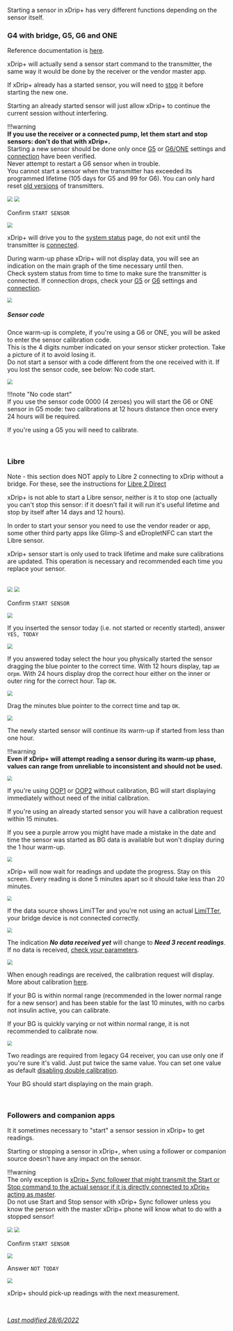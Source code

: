 Starting a sensor in xDrip+ has very different functions depending on the sensor itself.

### G4 with bridge, G5, G6 and ONE

Reference documentation is [here](https://navid200.github.io/xDrip/docs/Proper-connectivity.html).

xDrip+ will actually send a sensor start command to the transmitter, the same way it would be done by the receiver or the vendor master app.

If xDrip+ already has a started sensor, you will need to [stop](../stopsensor) it before starting the new one.

Starting an already started sensor will just allow xDrip+ to continue the current session without interfering.

!!!warning  
    **If you use the receiver or a connected pump, let them start and stop sensors: don't do that with xDrip+.**  
    Starting a new sensor should be done only once [G5](../../install/g5/) or [G6/ONE](../../install/g6/) settings and [connection](../../troubleshoot/connection) have been verified.  
    Never attempt to restart a G6 sensor when in trouble.  
    You cannot start a sensor when the transmitter has exceeded its programmed lifetime (105 days for G5 and 99 for G6). You can only hard reset [old versions](../../troubleshoot/connection/#firefly-transmitters) of transmitters.

<img src="../../images/hamburger_menu.png" style="zoom:75%;" />

<img src="../../install/images/M-StaS.png" style="zoom:75%;" />

Confirm `START SENSOR`

<img src="../../install/images/M-StaSC.png" style="zoom:75%;" />

xDrip+ will drive you to the [system status](../../troubleshoot/systemstatus/#g5-and-g6) page, do not exit until the transmitter is [connected](../../troubleshoot/connection/#check-connection).

During warm-up phase xDrip+ will not display data, you will see an indication on the main graph of the time necessary until then.  
Check system status from time to time to make sure the transmitter is connected. If connection drops, check your [G5](../../install/g5/) or [G6](../../install/g5/) settings and [connection](../../troubleshoot/connection).

<img src="../../install/images/M-SS-Warmup.png" style="zoom:66%;" />

##### Sensor code

Once warm-up is complete, if you're using a G6 or ONE, you will be asked to enter the sensor calibration code.  
This is the 4 digits number indicated on your sensor sticker protection. Take a picture of it to avoid losing it.  
Do not start a sensor with a code different from the one received with it. If you lost the sensor code, see below: No code start.

<img src="../../install/images/M-StaSCode.png" style="zoom:75%;" />

!!!note "No code start"  
    If you use the sensor code 0000 (4 zeroes) you will start the G6 or ONE sensor in G5 mode: two calibrations at 12 hours distance then once every 24 hours will be required.

If you're using a G5 you will need to calibrate.

</br>

### Libre

Note - this section does NOT apply to Libre 2 connecting to xDrip without a bridge. For these, see the instructions for [Libre 2 Direct](../../install/libre2#starting-libre-2-sensors)

xDrip+ is not able to start a Libre sensor, neither is it to stop one (actually you can't stop this sensor: if it doesn't fail it will run it's useful lifetime and stop by itself after 14 days and 12 hours).

In order to start your sensor you need to use the vendor reader or app, some other third party apps like Glimp-S and eDropletNFC can start the Libre sensor.

xDrip+ sensor start is only used to track lifetime and make sure calibrations are updated. This operation is necessary and recommended each time you replace your sensor.

</br>

<img src="../../images/hamburger_menu.png" style="zoom:75%;" />

<img src="../../install/images/M-StaS.png" style="zoom:75%;" />

Confirm `START SENSOR`

<img src="../../install/images/M-StaSC.png" style="zoom:75%;" />

If you inserted the sensor today (i.e. not started or recently started), answer `YES, TODAY`

<img src="../../install/images/M-StaSToday.png" style="zoom:75%;" />

If you answered today select the hour you physically started the sensor dragging the blue pointer to the correct time. With 12 hours display, tap `am` or`pm`. With 24 hours display drop the correct hour either on the inner or outer ring for the correct hour. Tap `OK`.

<img src="../../install/images/M-StaSHour.png" style="zoom:75%;" />

Drag the minutes blue pointer to the correct time and tap `OK`.

<img src="../../install/images/M-StaSMin.png" style="zoom:75%;" />

The newly started sensor will continue its warm-up if started from less than one hour.

!!!warning  
    **Even if xDrip+ will attempt reading a sensor during its warm-up phase, values can range from unreliable to inconsistent and should not be used.**

<img src="../../install/images/LibreWarmup.png" style="zoom:70%;" />

If you're using [OOP1](../OOP/#oop1) or [OOP2](../OOP/#oop2) without calibration, BG will start displaying immediately without need of the initial calibration.

If you're using an already started sensor you will have a calibration request within 15 minutes.

If you see a purple arrow you might have made a mistake in the date and time the sensor was started as BG data is available but won't display during the 1 hour warm-up.

<img src="../../install/images/PurpleArrow.png" style="zoom:70%;" />

</br>

xDrip+ will now wait for readings and update the progress. Stay on this screen. Every reading is done 5 minutes apart so it should take less than 20 minutes.

<img src="../../install/images/M-SS-InitialR.png" style="zoom:65%;" />

If the data source shows LimiTTer and you're not using an actual [LimiTTer](https://github.com/JoernL/LimiTTer), your bridge device is not connected correctly.

<img src="../../install/images/M-SS-LimiTTer.png" style="zoom:70%;" />

The indication ***No data received yet*** will change to ***Need 3 recent readings***. If no data is received, [check your parameters](../../install/libreBT/#bridge-settings).

<img src="../../install/images/M-SS-InitialR2.png" style="zoom:72%;" />

When enough readings are received, the calibration request will display. More about calibration [here](../../calibrate/101).

If your BG is within normal range (recommended in the lower normal range for a new sensor) and has been stable for the last 10 minutes, with no carbs not insulin active, you can calibrate.

If your BG is quickly varying or not within normal range, it is not recommended to calibrate now. 

<img src="../../install/images/M-SS-Calibrate.png" style="zoom:70%;" />

Two readings are required from legacy G4 receiver, you can use only one if you're sure it's valid. Just put twice the same value. You can set one value as default [disabling double calibration](../../calibrate/advancedcal/#calibrations).

Your BG should start displaying on the main graph.

</br>

### Followers and companion apps

It it sometimes necessary to "start" a sensor session in xDrip+ to get readings.

Starting or stopping a sensor in xDrip+, when using a follower or companion source doesn't have any impact on the sensor.

!!!warning  
    The only exception is [xDrip+ Sync follower that might transmit the Start or Stop command to the actual sensor if it is directly connected to xDrip+ acting as master](../sync/#accept-followers-actions).  
    Do not use Start and Stop sensor with xDrip+ Sync follower unless you know the person with the master xDrip+ phone will know what to do with a stopped sensor!

<img src="../../images/hamburger_menu.png" style="zoom:75%;" />

<img src="../../install/images/M-StaS.png" style="zoom:75%;" />

Confirm `START SENSOR`

<img src="../../install/images/M-StaSC.png" style="zoom:75%;" />

Answer `NOT TODAY`

<img src="../../install/images/M-StaSToday.png" style="zoom:75%;" />

xDrip+ should pick-up readings with the next measurement.

<br>

[*Last modified 28/6/2022*](https://github.com/NightscoutFoundation/xDrip/releases/tag/2022.06.28)
